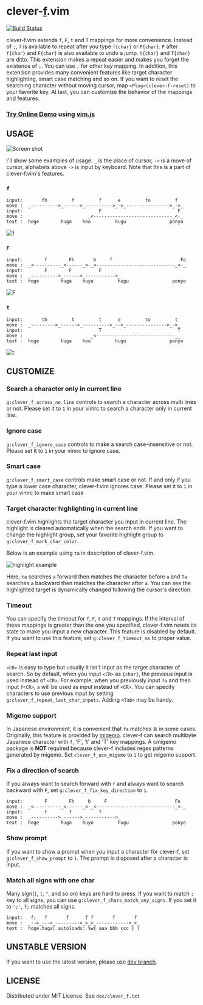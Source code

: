 clever-[f](https://github.com/vim-jp/vim/blob/e0e5dfe6148323785e843715d9f6a864bd61c704/runtime/doc/motion.txt#L248).vim
====================================================================================================================================
[![Build Status](https://travis-ci.org/rhysd/clever-f.vim.png?branch=master)](https://travis-ci.org/rhysd/clever-f.vim)

clever-f.vim extends `f`, `F`, `t` and `T` mappings for more convenience.  Instead of `;`, `f` is available to repeat after you type `f{char}` or `F{char}`.  `F` after `f{char}` and `F{char}` is also available to undo a jump. `t{char}` and `T{char}` are ditto. This extension makes a repeat easier and makes you forget the existence of `;`. You can use `;` for other key mapping.  In addition, this extension provides many convenient features like target character highlighting, smart case matching and so on.  If you want to reset the searching character without moving cursor, map `<Plug>(clever-f-reset)` to your favorite key.
At last, you can customize the behavior of the mappings and features.

### [Try Online Demo](http://rhysd.github.io/clever-f.vim/) using [vim.js](https://github.com/coolwanglu/vim.js/)

## USAGE

![Screen shot](https://raw.githubusercontent.com/rhysd/screenshots/master/clever-f.vim/cleverf_main.gif)

I'll show some examples of usage. `_` is the place of cursor, `->` is a move of
cursor, alphabets above `->` is input by keyboard.  Note that this is a part of
clever-f.vim's features.

### __`f`__

    input:       fh         f         f      e         fo         f
    move :  _---------->_------>_---------->_->_---------------->_->_
    input:                            F                            F
    move :                        _<-----------------------------_<-_
    text :  hoge        huga    hoo         hugu                ponyo

![f](https://raw.githubusercontent.com/rhysd/screenshots/master/clever-f.vim/cleverf_1.gif)


### __`F`__

    input:        f        Fh       b     f                         Fo
    move :  _<----------_<------_<-_<-----------------------------_<-_
    input:        F        F          F
    move :  _---------->_------>_----------->_
    text :  hoge        huga    huyo         hugu                ponyo

![F](https://raw.githubusercontent.com/rhysd/screenshots/master/clever-f.vim/cleverf_2.gif)


### __`t`__

    input:       th         t         t      e         to         t
    move :  _--------->_------>_---------->_-->_--------------->_->_
    input:                            T                            T
    move :                         _<-----------------------------__
    text :  hoge        huga    hoo         hugu                ponyo

![t](https://raw.githubusercontent.com/rhysd/screenshots/master/clever-f.vim/cleverf_3.gif)


## CUSTOMIZE

### Search a character only in current line

`g:clever_f_across_no_line` controls to search a character across multi lines or not.
Please set it to `1` in your vimrc to search a character only in current line.

### Ignore case

`g:clever_f_ignore_case` controls to make a search case-insensitive or not.
Please set it to `1` in your vimrc to ignore case.

### Smart case

`g:clever_f_smart_case` controls make smart case or not.
If and only if you type a lower case character, clever-f.vim ignores case.
Please set it to `1` in your vimrc to make smart case

### Target character highlighting in current line

clever-f.vim highlights the target character you input in current line.  The highlight is cleared automatically when the search ends.  If you want to change the highlight group, set your favorite highlight group to `g:clever_f_mark_char_color`.

Below is an example using `ta` in description of clever-f.vim.

![highlight example](https://raw.githubusercontent.com/rhysd/screenshots/master/clever-f.vim/cleverf_4.gif)

Here, `ta` searches `a` forward then matches the character before `a` and `Ta` searches `a` backward then matches the character after `a`.  You can see the highlighted target is dynamically changed following the cursor's direction.

### Timeout

You can specify the timeout for `f`, `F`, `t` and `T` mappings.  If the interval of these mappings is greater than the one you specified, clever-f.vim resets its state to make you input a new character.
This feature is disabled by default.  If you want to use this feature, set `g:clever_f_timeout_ms` to proper value.

### Repeat last input

`<CR>` is easy to type but usually it isn't input as the target character of search.  So by default, when you input `<CR>` as `{char}`, the previous input is used instead of `<CR>`.  For example, when you previously input `fa` and then input `f<CR>`, `a` will be used as input instead of `<CR>`.
You can specify characters to use previous input by setting `g:clever_f_repeat_last_char_inputs`.  Adding `<Tab>` may be handy.

### Migemo support

In Japanese environment, it is convenient that `fa` matches `あ` in some cases. Originally, this feature is provided by [migemo](http://0xcc.net/migemo/).
clever-f can search multibyte Japanese character with `f`, 'F', 't' and 'T' key mappings. A cmigemo package is **NOT** required because clever-f includes regex patterns generated by migemo.
Set `clever_f_use_migemo` to `1` to get migemo support.

### Fix a direction of search

If you always want to search forward with `f` and always want to search backward with `F`, set `g:clever_f_fix_key_direction` to `1`.

    input:        F        Fh     b     F                         Fo
    move :  _<----------_<------_<-_<-----------------------------_<-_
    input:        f        f          f
    move :  _---------->_------>_----------->_
    text :  hoge        huga    huyo         hugu                ponyo

### Show prompt

If you want to show a prompt when you input a character for clever-f, set `g:clever_f_show_prompt` to `1`. The prompt is disposed after a character is input.

### Match all signs with one char

Many sign(`{`, `(`, `"`, and so on) keys are hard to press. If you want to match `;` key to all signs, you can use `g:clever_f_chars_match_any_signs`. If you set it to `';'`, `f;` matches all signs.

    input:   f;   f       f      f f       f       f
    move :  _-->_--->_--------->_>_>_------------>_>_
    text :  hoge.huga( autoloads: %w{ aaa bbb ccc } )


## UNSTABLE VERSION

If you want to use the latest version, please use [dev branch](https://github.com/rhysd/clever-f.vim/tree/dev).



## LICENSE

Distributed under MIT License. See `doc/clever_f.txt`
